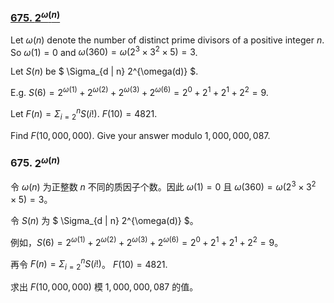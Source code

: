 ### [675. $2^{\omega(n)}$](https://projecteuler.net/problem=675)

Let $\omega(n)$ denote the number of distinct prime divisors of a positive integer $n$. So $\omega(1) = 0$ and $\omega(360) = \omega(2^{3} \times 3^{2} \times 5) = 3$.

Let $S(n)$ be $ \Sigma_{d | n} 2^{\omega(d)} $.

E.g. $S(6) = 2^{\omega(1)}+2^{\omega(2)}+2^{\omega(3)}+2^{\omega(6)} = 2^0+2^1+2^1+2^2 = 9$.

Let $F(n)=\Sigma_{i=2}^n S(i!)$. $F(10)=4821.$

Find $F(10,000,000)$. Give your answer modulo $1,000,000,087$.

### 675. $2^{\omega(n)}$

令 $\omega(n)$ 为正整数 $n$ 不同的质因子个数。因此 $\omega(1) = 0$ 且 $\omega(360) = \omega(2^{3} \times 3^{2} \times 5) = 3$。

令 $S(n)$ 为 $ \Sigma_{d | n} 2^{\omega(d)} $。

例如，$S(6) = 2^{\omega(1)}+2^{\omega(2)}+2^{\omega(3)}+2^{\omega(6)} = 2^0+2^1+2^1+2^2 = 9$。

再令 $F(n)=\Sigma_{i=2}^n S(i!)$。 $F(10)=4821.$

求出 $F(10,000,000)$ 模 $1,000,000,087$ 的值。
